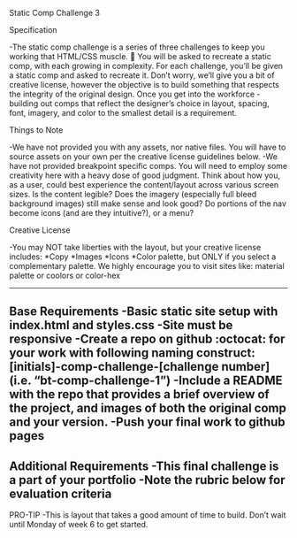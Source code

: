 Static Comp Challenge 3

Specification

-The static comp challenge is a series of three challenges to keep you working that HTML/CSS muscle. :muscle: You will be asked to recreate a static comp, with each growing in complexity. For each challenge, you’ll be given a static comp and asked to recreate it. Don’t worry, we’ll give you a bit of creative license, however the objective is to build something that respects the integrity of the original design. Once you get into the workforce - building out comps that reflect the designer’s choice in layout, spacing, font, imagery, and color to the smallest detail is a requirement.

Things to Note

-We have not provided you with any assets, nor native files. You will have to source assets on your own per the creative license guidelines below.
-We have not provided breakpoint specific comps. You will need to employ some creativity here with a heavy dose of good judgment. Think about how you, as a user, could best experience the content/layout across various screen sizes. Is the content legible? Does the imagery (especially full bleed background images) still make sense and look good? Do portions of the nav become icons (and are they intuitive?), or a menu?

Creative License

-You may NOT take liberties with the layout, but your creative license includes:
*Copy
*Images
*Icons
*Color palette, but ONLY if you select a complementary palette. We highly encourage you to visit sites like: material palette or coolors or color-hex
***********************************************************************
Base Requirements
-Basic static site setup with index.html and styles.css
-Site must be responsive
-Create a repo on github :octocat: for your work with following naming construct: [initials]-comp-challenge-[challenge number] (i.e. “bt-comp-challenge-1”)
-Include a README with the repo that provides a brief overview of the project, and images of both the original comp and your version.
-Push your final work to github pages
-------------------------
Additional Requirements
-This final challenge is a part of your portfolio
-Note the rubric below for evaluation criteria
-------------------------
PRO-TIP
-This is layout that takes a good amount of time to build. Don’t wait until Monday of week 6 to get started.